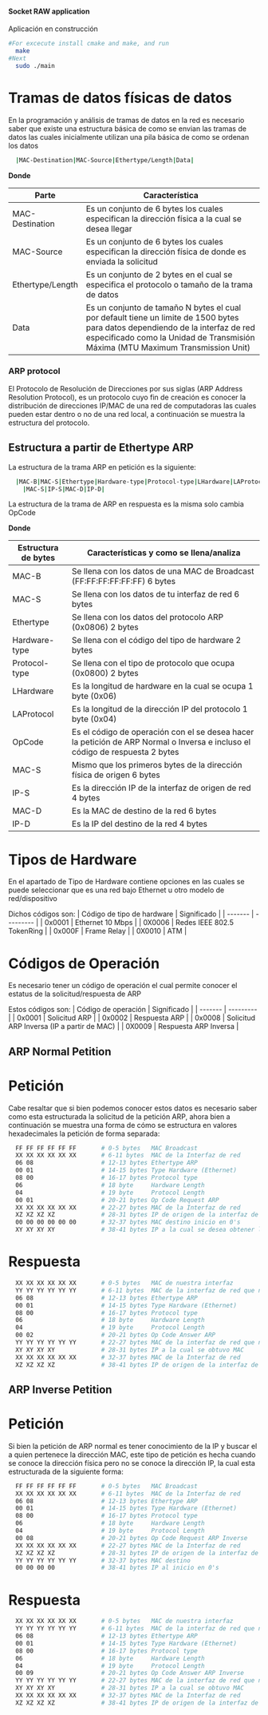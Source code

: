 #### Socket RAW application ####
Aplicación en construcción

```bash
#For excecute install cmake and make, and run
  make
#Next
  sudo ./main
```
# Tramas de datos físicas de datos #
En la programación y análisis de tramas de datos en la red es necesario saber que existe una estructura básica de como se envian las tramas de datos las cuales inicialmente utilizan una pila básica de como se ordenan los datos
```bash
  |MAC-Destination|MAC-Source|Ethertype/Length|Data|
```
__Donde__

| Parte | Característica |
| ------- | --------- |
| MAC-Destination | Es un conjunto de 6 bytes los cuales especifican la dirección física a la cual se desea llegar |
| MAC-Source | Es un conjunto de 6 bytes los cuales especifican la dirección física de donde es enviada la solicitud |
| Ethertype/Length | Es un conjunto de 2 bytes en el cual se especifica el protocolo o tamaño de la trama de datos |
| Data | Es un conjunto de tamaño N bytes el cual por default tiene un limite de 1500 bytes para datos dependiendo de la interfaz de red especificado como la Unidad de Transmisión Máxima (MTU Maximum Transmission Unit) |


### ARP protocol ###
El Protocolo de Resolución de Direcciones por sus siglas (ARP Address Resolution Protocol), es un protocolo cuyo fin de creación es conocer la distribución de direcciones IP/MAC de una red de computadoras las cuales pueden estar dentro o no de una red local, a continuación se muestra la estructura del protocolo.

## Estructura a partir de Ethertype ARP ##

La estructura de la trama ARP en petición es la siguiente:
```bash
  |MAC-B|MAC-S|Ethertype|Hardware-type|Protocol-type|LHardware|LAProtocol|OpCode|
    |MAC-S|IP-S|MAC-D|IP-D|
```

La estructura de la trama de ARP en respuesta es la misma solo cambia OpCode

__Donde__

| Estructura de bytes | Características y como se llena/analiza |
| ------- | --------- |
| MAC-B | Se llena con los datos de una MAC de Broadcast (FF:FF:FF:FF:FF:FF) 6 bytes |
| MAC-S | Se llena con los datos de tu interfaz de red 6 bytes |
| Ethertype | Se llena con los datos del protocolo ARP (0x0806) 2 bytes |
| Hardware-type | Se llena con el código del tipo de hardware 2 bytes |
| Protocol-type | Se llena con el tipo de protocolo que ocupa (0x0800) 2 bytes |
| LHardware | Es la longitud de hardware en la cual se ocupa 1 byte (0x06) |
| LAProtocol | Es la longitud de la dirección IP del protocolo 1 byte (0x04) |
| OpCode | Es el código de operación con el se desea hacer la petición de ARP Normal o Inversa e incluso el código de respuesta 2 bytes |
| MAC-S | Mismo que los primeros bytes de la dirección física de origen 6 bytes |
| IP-S | Es la dirección IP de la interfaz de origen de red 4 bytes |
| MAC-D | Es la MAC de destino de la red 6 bytes |
| IP-D | Es la IP del destino de la red 4 bytes |


# Tipos de Hardware #

En el apartado de Tipo de Hardware contiene opciones en las cuales se puede seleccionar que es una red bajo Ethernet u otro modelo de red/dispositivo

Dichos códigos son:
| Código de tipo de hardware | Significado |
| ------- | --------- |
| 0x0001 | Ethernet 10 Mbps |
| 0X0006 | Redes IEEE 802.5 TokenRing |
| 0x000F | Frame Relay |
| 0X0010 | ATM |

# Códigos de Operación #

Es necesario tener un código de operación el cual permite conocer el estatus de la solicitud/respuesta de ARP

Estos códigos son:
| Código de operación | Significado |
| ------- | --------- |
| 0x0001 | Solicitud ARP |
| 0x0002 | Respuesta ARP |
| 0x0008 | Solicitud ARP Inversa (IP a partir de MAC) |
| 0X0009 | Respuesta ARP Inversa |

## ARP Normal Petition ##

# Petición #

Cabe resaltar que si bien podemos conocer estos datos es necesario saber como esta estructurada la solicitud de la petición ARP, ahora bien a continuación se muestra una forma de cómo se estructura en valores hexadecimales la petición de forma separada:

```bash
  FF FF FF FF FF FF       # 0-5 bytes   MAC Broadcast
  XX XX XX XX XX XX       # 6-11 bytes  MAC de la Interfaz de red
  06 08                   # 12-13 bytes Ethertype ARP
  00 01                   # 14-15 bytes Type Hardware (Ethernet)
  08 00                   # 16-17 bytes Protocol type
  06                      # 18 byte     Hardware Length
  04                      # 19 byte     Protocol Length
  00 01                   # 20-21 bytes Op Code Request ARP
  XX XX XX XX XX XX       # 22-27 bytes MAC de la Interfaz de red
  XZ XZ XZ XZ             # 28-31 bytes IP de origen de la interfaz de red
  00 00 00 00 00 00       # 32-37 bytes MAC destino inicio en 0's
  XY XY XY XY             # 38-41 bytes IP a la cual se desea obtener la MAC
```

# Respuesta #
```bash
  XX XX XX XX XX XX       # 0-5 bytes   MAC de nuestra interfaz
  YY YY YY YY YY YY       # 6-11 bytes  MAC de la interfaz de red que nos responde
  06 08                   # 12-13 bytes Ethertype ARP
  00 01                   # 14-15 bytes Type Hardware (Ethernet)
  08 00                   # 16-17 bytes Protocol type
  06                      # 18 byte     Hardware Length
  04                      # 19 byte     Protocol Length
  00 02                   # 20-21 bytes Op Code Answer ARP
  YY YY YY YY YY YY       # 22-27 bytes MAC de la interfaz de red que nos responde
  XY XY XY XY             # 28-31 bytes IP a la cual se obtuvo MAC
  XX XX XX XX XX XX       # 32-37 bytes MAC de la Interfaz de red
  XZ XZ XZ XZ             # 38-41 bytes IP de origen de la interfaz de red
```

## ARP Inverse Petition ##

# Petición #

Si bien la petición de ARP normal es tener conocimiento de la IP y buscar el a quien pertenece la dirección MAC, este tipo de petición es hecha cuando se conoce la dirección física pero no se conoce la dirección IP, la cual esta estructurada de la siguiente forma:

```bash
  FF FF FF FF FF FF       # 0-5 bytes   MAC Broadcast
  XX XX XX XX XX XX       # 6-11 bytes  MAC de la Interfaz de red
  06 08                   # 12-13 bytes Ethertype ARP
  00 01                   # 14-15 bytes Type Hardware (Ethernet)
  08 00                   # 16-17 bytes Protocol type
  06                      # 18 byte     Hardware Length
  04                      # 19 byte     Protocol Length
  00 08                   # 20-21 bytes Op Code Request ARP Inverse
  XX XX XX XX XX XX       # 22-27 bytes MAC de la Interfaz de red
  XZ XZ XZ XZ             # 28-31 bytes IP de origen de la interfaz de red
  YY YY YY YY YY YY       # 32-37 bytes MAC destino
  00 00 00 00             # 38-41 bytes IP al inicio en 0's
```

# Respuesta #

```bash
  XX XX XX XX XX XX       # 0-5 bytes   MAC de nuestra interfaz
  YY YY YY YY YY YY       # 6-11 bytes  MAC de la interfaz de red que nos responde
  06 08                   # 12-13 bytes Ethertype ARP
  00 01                   # 14-15 bytes Type Hardware (Ethernet)
  08 00                   # 16-17 bytes Protocol type
  06                      # 18 byte     Hardware Length
  04                      # 19 byte     Protocol Length
  00 09                   # 20-21 bytes Op Code Answer ARP Inverse
  YY YY YY YY YY YY       # 22-27 bytes MAC de la interfaz de red que nos responde
  XY XY XY XY             # 28-31 bytes IP a la cual se obtuvo MAC
  XX XX XX XX XX XX       # 32-37 bytes MAC de la Interfaz de red
  XZ XZ XZ XZ             # 38-41 bytes IP de origen de la interfaz de red
```
